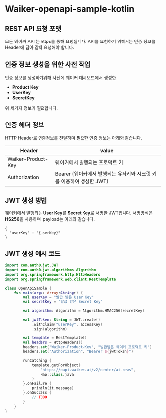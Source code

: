 # Waiker-openapi-sample-kotlin

## REST API 요청 포맷
모든 웨이커 API 는 https를 통해 요청됩니다.
API를 요청하기 위해서는 인증 정보를 Header에 담아 같이 요청해야 합니다.

## 인증 정보 생성을 위한 사전 작업
인증 정보를 생성하기위해 사전에 웨이커 대시보드에서 생성한 
- **Product Key**
- **UserKey**
- **SecretKey**

위 세가지 정보가 필요합니다.

## 인증 헤더 정보
HTTP Header로 인증정보를 전달하며 필요한 인증 정보는 아래와 같습니다.

| Header | value |
|-------------|-------------|
|Waiker-Product-Key|웨이커에서 발행되는 프로덕트 키|
|Authorization|Bearer {웨이커에서 발행되는 유저키와 시크릿 키를 이용하여 생성한 JWT}|

## JWT 생성 방법
웨이커에서 발행되는 **User Key**를 **Secret Key**로 서명한 JWT입니다.
서명방식은 **HS256**을 사용하며, payload는 아래와 같습니다.
```
{
  "userKey" : "{userKey}"
}
```

## JWT 생성 예시 코드
```kotlin
import com.auth0.jwt.JWT
import com.auth0.jwt.algorithms.Algorithm
import org.springframework.http.HttpHeaders
import org.springframework.web.client.RestTemplate

class OpenApiSample {
    fun main(args: Array<String>) {
        val userKey = "발급 받은 User Key"
        val secretKey = "발급 받은 Secret Key"

        val algorithm: Algorithm = Algorithm.HMAC256(secretKey)

        val jwtToken: String = JWT.create()
            .withClaim("userKey", accessKey)
            .sign(algorithm)

        val template = RestTemplate()
        val headers = HttpHeaders()
        headers.set("Waiker-Product-Key", "발급받은 웨이커 프로덕트 키")
        headers.set("Authorization", "Bearer ${jwtToken}")

        runCatching {
            template.getForObject(
                "https://oapi.waiker.ai/v2/center/ai-news",
                Map::class.java
            )
        }.onFailure {
            println(it.message)
        }.onSuccess {
            // TODO
        }
    }
}
```


